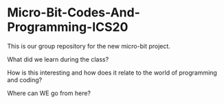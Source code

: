 # Micro-Bit-Codes-And-Programming-ICS20
This is our group repository for the new micro-bit project.

What did we learn during the class?


How is this interesting and how does it relate to the world of programming and coding?


Where can WE go from here?

